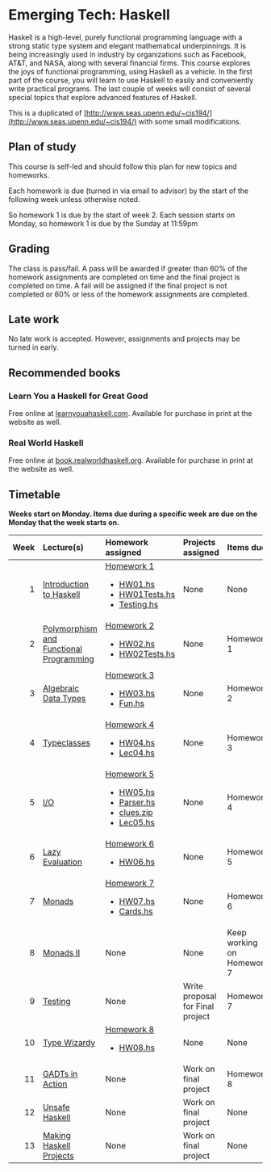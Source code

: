 # Emerging Tech: Haskell

Haskell is a high-level, purely functional programming language with a strong static type system and elegant mathematical underpinnings. It is being increasingly used in industry by organizations such as Facebook, AT&T, and NASA, along with several financial firms. This course explores the joys of functional programming, using Haskell as a vehicle. In the first part of the course, you will learn to use Haskell to easily and conveniently write practical programs. The last couple of weeks will consist of several special topics that explore advanced features of Haskell.

This is a duplicated of [http://www.seas.upenn.edu/~cis194/](http://www.seas.upenn.edu/~cis194/) with some small modifications.

## Plan of study

This course is self-led and should follow this plan for new topics and homeworks.

Each homework is due (turned in via email to advisor) by the start of the following week unless otherwise noted.

So homework 1 is due by the start of week 2. Each session starts on Monday, so homework 1 is due by the Sunday at 11:59pm

## Grading

The class is pass/fail. A pass will be awarded if greater than 60% of the homework assignments are completed on time and the final project is completed on time. A fail will be assigned if the final project is not completed or 60% or less of the homework assignments are completed. 

## Late work

No late work is accepted. However, assignments and projects may be turned in early.


## Recommended books

### Learn You a Haskell for Great Good

Free online at [learnyouahaskell.com](http://learnyouahaskell.com). Available for purchase in print at the website as well.

### Real World Haskell

Free online at [book.realworldhaskell.org](http://book.realworldhaskell.org). Available for purchase in print at the website as well.

## Timetable

**Weeks start on Monday. Items due during a specific week are due on the Monday that the week starts on.**

Week | Lecture(s) | Homework assigned | Projects assigned | Items due
---: | :--------- | :---------------- | :---------------- | :--------
1 | [Introduction to Haskell][1] | [Homework 1][2] <ul><li><a href="http://www.seas.upenn.edu/~cis194/extras/01-intro/HW01.hs">HW01.hs</a></li><li><a href="http://www.seas.upenn.edu/~cis194/extras/01-intro/HW01Tests.hs">HW01Tests.hs</a></li><li><a href="http://www.seas.upenn.edu/~cis194/extras/01-intro/Testing.hs">Testing.hs</a></li> | None | None
2 | [Polymorphism and Functional Programming][3] | [Homework 2][4] <ul><li><a href="http://www.seas.upenn.edu/~cis194/extras/02-lists/HW02.hs">HW02.hs</a></li><li><a href="http://www.seas.upenn.edu/~cis194/extras/02-lists/HW02Tests.hs">HW02Tests.hs</a></li> | None | Homework 1
3 | [Algebraic Data Types][5] | [Homework 3][6] <ul><li><a href="http://www.seas.upenn.edu/~cis194/extras/03-ADTs/HW03.hs">HW03.hs</a></li><li><a href="http://www.seas.upenn.edu/~cis194/extras/03-ADTs/Fun.hs">Fun.hs</a></li> | None | Homework 2
4 | [Typeclasses][7] | [Homework 4][8] <ul><li><a href="http://www.seas.upenn.edu/~cis194/extras/04-typeclasses/HW04.hs">HW04.hs</a></li><li><a href="http://www.seas.upenn.edu/~cis194/extras/04-typeclasses/Lec04.hs">Lec04.hs</a></li></ul> | None | Homework 3
5 | [I/O][9] | [Homework 5][10] <ul><li><a href="http://www.seas.upenn.edu/~cis194/extras/05-IO/HW05.hs">HW05.hs</a></li><li><a href="http://www.seas.upenn.edu/~cis194/extras/05-IO/Parser.hs">Parser.hs</a></li><li><a href="http://www.seas.upenn.edu/~cis194/extras/05-IO/clues.zip">clues.zip</a></li><li><a href="http://www.seas.upenn.edu/~cis194/extras/05-IO/Lec05.hs">Lec05.hs</a></li></ul> | None | Homework 4
6 | [Lazy Evaluation][11] | [Homework 6][12] <ul><li><a href="http://www.seas.upenn.edu/~cis194/extras/06-laziness/HW06.hs">HW06.hs</a></li></ul> | None | Homework 5
7 | [Monads][13] | [Homework 7][14] <ul><li><a href="http://www.seas.upenn.edu/~cis194/extras/07-monads/HW07.hs">HW07.hs</a></li><li><a href="http://www.seas.upenn.edu/~cis194/extras/07-monads/Cards.hs">Cards.hs</a></li></ul> | None | Homework 6
8 | [Monads II][15] | None | None | Keep working on Homework 7
9 | [Testing][17] | None | Write proposal for Final project | Homework 7
10 | [Type Wizardy][18] | [Homework 8][16] <ul><li><a href="http://www.seas.upenn.edu/~cis194/extras/10-gadts/HW08.hs">HW08.hs</a></li></ul> | None | None
11 | [GADTs in Action][19] | None | Work on final project | Homework 8
12 | [Unsafe Haskell][20] | None | Work on final project | None
13 | [Making Haskell Projects][21] | None | Work on final project | None


[1]: http://www.seas.upenn.edu/~cis194/lectures/01-intro.html
[2]: http://www.seas.upenn.edu/~cis194/hw/01-intro.pdf
[3]: http://www.seas.upenn.edu/~cis194/lectures/02-lists.html
[4]: http://www.seas.upenn.edu/~cis194/hw/02-lists.pdf
[5]: http://www.seas.upenn.edu/~cis194/lectures/03-ADTs.html
[6]: http://www.seas.upenn.edu/~cis194/hw/03-ADTs.pdf
[7]: http://www.seas.upenn.edu/~cis194/lectures/04-typeclasses.html
[8]: http://www.seas.upenn.edu/~cis194/hw/04-typeclasses.pdf
[9]: http://www.seas.upenn.edu/~cis194/lectures/05-IO.html
[10]: http://www.seas.upenn.edu/~cis194/hw/05-IO.pdf
[11]: http://www.seas.upenn.edu/~cis194/lectures/06-laziness.html
[12]: http://www.seas.upenn.edu/~cis194/hw/06-laziness.pdf
[13]: http://www.seas.upenn.edu/~cis194/lectures/07-monads.html
[14]: http://www.seas.upenn.edu/~cis194/hw/07-monads.pdf
[15]: http://www.seas.upenn.edu/~cis194/lectures/08-monads-ii.html
[16]: http://www.seas.upenn.edu/~cis194/hw/10-gadts.pdf
[17]: http://www.seas.upenn.edu/~cis194/lectures/09-testing.html
[18]: http://www.seas.upenn.edu/~cis194/lectures/10-gadts.html
[19]: http://www.seas.upenn.edu/~cis194/lectures/11-stlc.html
[20]: http://www.seas.upenn.edu/~cis194/lectures/12-unsafe.html
[21]: http://www.seas.upenn.edu/~cis194/lectures/13-building.html
